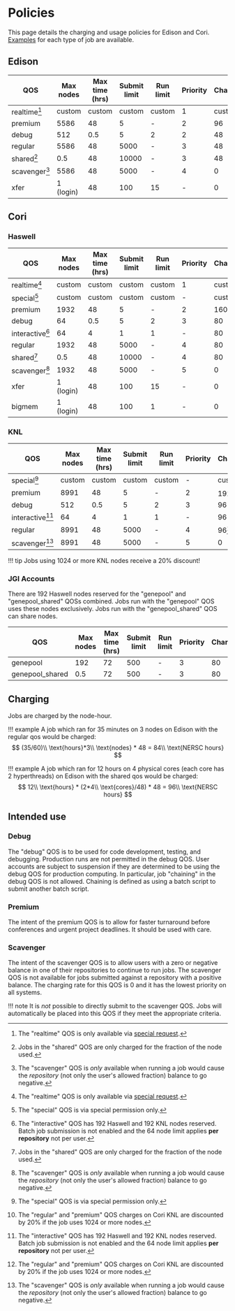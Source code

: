 # Policies

This page details the charging and usage policies for Edison and
Cori. [Examples](examples/index.md) for each type of job are available.

## Edison

| QOS           | Max nodes | Max time (hrs) | Submit limit | Run limit | Priority | Charge |
|---------------|-----------|----------------|--------------|-----------|----------|--------|
| realtime[^1]  | custom    | custom         | custom       | custom    | 1        | custom |
| premium       | 5586      | 48             | 5            | -         | 2        | 96     |
| debug         | 512       | 0.5            | 5            | 2         | 2        | 48     |
| regular       | 5586      | 48             | 5000         | -         | 3        | 48     |
| shared[^3]    | 0.5       | 48             | 10000        | -         | 3        | 48     |
| scavenger[^2] | 5586      | 48             | 5000         | -         | 4        | 0      |
| xfer          | 1 (login) | 48             | 100          | 15        | -        | 0      |

## Cori

### Haswell

| QOS             | Max nodes | Max time (hrs) | Submit limit | Run limit | Priority | Charge |
|-----------------|-----------|----------------|--------------|-----------|----------|--------|
| realtime[^1]    | custom    | custom         | custom       | custom    | 1        | custom |
| special[^4]     | custom    | custom         | custom       | custom    | -        | custom |
| premium         | 1932      | 48             | 5            | -         | 2        | 160    |
| debug           | 64        | 0.5            | 5            | 2         | 3        | 80     |
| interactive[^5] | 64        | 4              | 1            | 1         | -        | 80     |
| regular         | 1932      | 48             | 5000         | -         | 4        | 80     |
| shared[^3]      | 0.5       | 48             | 10000        | -         | 4        | 80     |
| scavenger[^2]   | 1932      | 48             | 5000         | -         | 5        | 0      |
| xfer            | 1 (login) | 48             | 100          | 15        | -        | 0      |
| bigmem          | 1 (login) | 48             | 100          | 1         | -        | 0      |

### KNL

| QOS             | Max nodes | Max time (hrs) | Submit limit | Run limit | Priority | Charge |
|-----------------|-----------|----------------|--------------|-----------|----------|--------|
| special[^4]     | custom    | custom         | custom       | custom    | -        | custom |
| premium         | 8991      | 48             | 5            | -         | 2        | 192[^6]|
| debug           | 512       | 0.5            | 5            | 2         | 3        | 96     |
| interactive[^5] | 64        | 4              | 1            | 1         | -        | 96     |
| regular         | 8991      | 48             | 5000         | -         | 4        | 96[^6] |
| scavenger[^2]   | 8991      | 48             | 5000         | -         | 5        | 0      |

!!! tip
	Jobs using 1024 or more KNL nodes receive a 20% discount!

### JGI Accounts

There are 192 Haswell nodes reserved for the "genepool" and
"genepool_shared" QOSs combined.  Jobs run with the "genepool" QOS
uses these nodes exclusively. Jobs run with the "genepool_shared" QOS
can share nodes.

| QOS             | Max nodes | Max time (hrs) | Submit limit | Run limit | Priority | Charge |
|-----------------|-----------|----------------|--------------|-----------|----------|--------|
| genepool        | 192       | 72             | 500          | -         | 3        | 80     |
| genepool_shared | 0.5       | 72             | 500          | -         | 3        | 80     |

## Charging

Jobs are charged by the node-hour.

!!! example
	A job which ran for 35 minutes on 3 nodes on Edison with
	the regular qos would be charged:
	$$ (35/60)\\ \text{hours}*3\\ \text{nodes} * 48 = 84\\ \text{NERSC hours} $$

!!! example
	A job which ran for 12 hours on 4 physical cores (each core has 2 hyperthreads)
	on Edison with the shared qos would be charged:
	$$ 12\\ \text{hours} * (2*4\\ \text{cores}/48) * 48 = 96\\ \text{NERSC hours} $$

## Intended use

### Debug

The "debug" QOS is to be used for code development, testing, and
debugging. Production runs are not permitted in the debug QOS. User
accounts are subject to suspension if they are determined to be using
the debug QOS for production computing. In particular, job "chaining"
in the debug QOS is not allowed. Chaining is defined as using a batch
script to submit another batch script.

### Premium

The intent of the premium QOS is to allow for faster turnaround before
conferences and urgent project deadlines. It should be used with care.

### Scavenger

The intent of the scavenger QOS is to allow users with a zero or
negative balance in one of their repositories to continue to run jobs.
The scavenger QOS is not available for jobs submitted against
a repository with a positive balance. The charging rate for this QOS
is 0 and it has the lowest priority on all systems.

!!! note
	It is *not* possible to directly submit to the scavenger QOS.
	Jobs will automatically be placed into this QOS if they meet
	the appropriate criteria.

[^1]:
	The "realtime" QOS is only available via
    [special request](https://nersc.service-now.com/catalog_home.do?sysparm_view=catalog_default).

[^2]:
	The "scavenger" QOS is *only* available when running a job would
    cause the *repository* (not only the user's allowed fraction)
    balance to go negative.

[^3]:
	Jobs in the "shared" QOS are only charged for the fraction of the
	node used.

[^4]:
	The "special" QOS is via special permission only.

[^5]:
	The "interactive" QOS has 192 Haswell and 192 KNL nodes
    reserved. Batch job submission is not enabled and the 64 node
    limit applies **per repository** not per user.

[^6]:
	The "regular" and "premium" QOS charges on Cori KNL are discounted
    by 20% if the job uses 1024 or more nodes.
